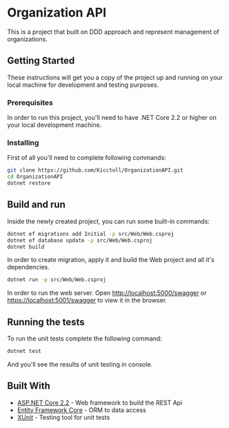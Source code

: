 # Organization API

This is a project that built on DDD approach and represent management of organizations.

## Getting Started

These instructions will get you a copy of the project up and running on your local machine for development and testing purposes.

### Prerequisites

In order to run this project, you'll need to have .NET Core 2.2 or higher on your local development machine.

### Installing

First of all you'll need to complete following commands:

```bash
git clone https://github.com/Kicctoll/OrganizationAPI.git
cd OrganizationAPI
dotnet restore
```

## Build and run

Inside the newly created project, you can run some built-in commands:

```bash
dotnet ef migrations add Initial -p src/Web/Web.csproj
dotnet ef database update -p src/Web/Web.csproj
dotnet build
```

In order to create migration, apply it and build the Web project and all it's dependencies.

```bash
dotnet run -p src/Web/Web.csproj
```

In order to run the web server. Open [http://localhost:5000/swagger](http://localhost:5000/swagger) or [https://localhost:5001/swagger](https://localhost:5001/swagger) to view it in the browser.

## Running the tests

To run the unit tests complete the following command:

```bash
dotnet test
```

And you'll see the results of unit testing in console.

## Built With

* [ASP.NET Core 2.2](https://docs.microsoft.com/en-us/aspnet/core/?view=aspnetcore-2.2) - Web framework to build the REST Api
* [Entity Framework Core](https://docs.microsoft.com/en-us/ef/core/) - ORM to data access
* [XUnit](https://rometools.github.io/rome/) - Testing tool for unit tests
